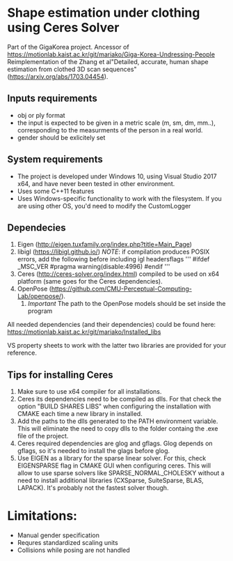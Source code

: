# Shape estimation under clothing using Ceres Solver
Part of the GigaKorea project. 
Ancessor of https://motionlab.kaist.ac.kr/git/mariako/Giga-Korea-Undressing-People
Reimplementation of the Zhang et al"Detailed, accurate, human shape estimation from clothed 3D scan sequences" (https://arxiv.org/abs/1703.04454).

## Inputs requirements
* obj or ply format
* the input is expected to be given in a metric scale (m, sm, dm, mm..), corresponding to the measurments of the person in a real world.
* gender should be exlicitely set

## System requirements
* The project is developed under Windows 10, using Visual Studio 2017 x64, and have never been tested in other environment.
* Uses some C++11 features
* Uses Windows-specific functionality to work with the filesystem. If you are using other OS, you'd need to modify the CustomLogger

## Dependecies
1. Eigen (http://eigen.tuxfamily.org/index.php?title=Main_Page)
1. libigl (https://libigl.github.io/)
*NOTE*: if compilation produces POSIX errors, add the following before including igl headersflags
'''
#ifdef _MSC_VER
#pragma warning(disable:4996)
#endif
'''
1. Ceres (http://ceres-solver.org/index.html) compiled to be used on x64 platform (same goes for the Ceres dependencies).
1. OpenPose (https://github.com/CMU-Perceptual-Computing-Lab/openpose/). 
	1. *Important* The path to the OpenPose models should be set inside the program

All needed dependencies (and their dependencies) could be found here: https://motionlab.kaist.ac.kr/git/mariako/Installed_libs

VS property sheets to work with the latter two libraries are provided for your reference.

## Tips for installing Ceres
1. Make sure to use x64 compiler for all installations.
1. Ceres its dependencies need to be compiled as dlls. For that check the option "BUILD SHARES LIBS" when configuring the installation with CMAKE each time a new library in installed. 
1. Add the paths to the dlls generated to the PATH environment variable. This will eliminate the need to copy dlls to the folder containg the .exe file of the project.
1. Ceres required dependencies are glog and gflags. Glog depends on gflags, so it's needed to install the glags before glog.
1. Use EIGEN as a library for the sparse linear solver. For this, check EIGENSPARSE flag in CMAKE GUI when configuring ceres. This will allow to use sparse solvers like SPARSE_NORMAL_CHOLESKY without a need to install additional libraries (CXSparse, SuiteSparse, BLAS, LAPACK). It's probably not the fastest solver though. 

# Limitations:
* Manual gender specification
* Requres standardized scaling units
* Collisions while posing are not handled